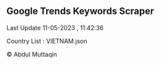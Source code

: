 

## Google Trends Keywords Scraper 
 
Last Update 11-05-2023 , 11:42:36

Country List :
VIETNAM.json



© Abdul Muttaqin 

